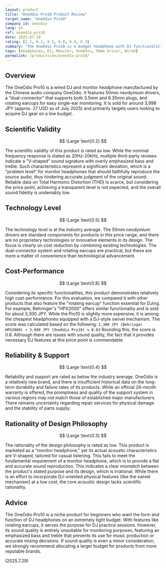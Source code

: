 ```yaml
---
layout: product
title: "OneOdio Pro10 Product Review"
target_name: "OneOdio Pro10"
company_id: oneodio
lang: en
ref: oneodio-pro10
date: 2025-07-29
rating: [2.2, 0.2, 0.5, 0.8, 0.4, 0.3]
summary: "The OneOdio Pro10 is a budget headphone with DJ functionalities. While its acoustic performance is unsuitable for monitoring, its cost-performance is rated relatively high when considering its features."
tags: [Headphones, DJ, Monitor, OneOdio, 50mm Driver, Wired]
permalink: /products/en/oneodio-pro10/
---
```


## Overview

The OneOdio Pro10 is a wired DJ and monitor headphone manufactured by the Chinese audio company OneOdio. It features 50mm neodymium drivers, a "dual-connector" that supports both 3.5mm and 6.35mm plugs, and rotating earcups for easy single-ear monitoring. It is sold for around 3,998 JPY (approx. 27 USD as of July 2025) and primarily targets users looking to acquire DJ gear on a low budget.

## Scientific Validity

$$ \Large \text{0.2} $$

The scientific validity of this product is rated as low. While the nominal frequency response is stated as 20Hz-20kHz, multiple third-party reviews indicate a "V-shaped" sound signature with overly emphasized bass and treble. Such characteristics represent a significant deviation, which is a "problem level" for monitor headphones that should faithfully reproduce the source audio, thus hindering accurate judgment of the original sound. Reliable data on Total Harmonic Distortion (THD) is scarce, but considering the price point, achieving a transparent level is not expected, and the overall sound fidelity is undeniably low.

## Technology Level

$$ \Large \text{0.5} $$

The technology level is at the industry average. The 50mm neodymium drivers are standard components for products in this price range, and there are no proprietary technologies or innovative elements in its design. The focus is clearly on cost reduction by combining existing technologies. The dual-connector system and rotating earcups are practical, but these are more a matter of convenience than technological advancement.

## Cost-Performance

$$ \Large \text{0.8} $$

Considering its specific functionalities, this product demonstrates relatively high cost-performance. For this evaluation, we compared it with other products that also feature the "rotating earcup" function essential for DJing. For example, Behringer's "HPX2000" offers similar functionality and is sold for about 3,300 JPY. While the Pro10 is slightly more expensive, it is among the cheapest headphones equipped with a DJ-style swivel mechanism. The score was calculated based on the following:
`3,300 JPY (Behringer HPX2000) ÷ 3,998 JPY (OneOdio Pro10) ≒ 0.83`
Rounding this, the score is 0.8. Although there are issues with sound quality, the fact that it provides necessary DJ features at this price point is commendable.

## Reliability & Support

$$ \Large \text{0.4} $$

Reliability and support are rated as below the industry average. OneOdio is a relatively new brand, and there is insufficient historical data on the long-term durability and failure rates of its products. While an official 24-month warranty is offered, the promptness and quality of the support system in various regions may not match those of established major manufacturers. There remains uncertainty regarding repair services for physical damage and the stability of parts supply.

## Rationality of Design Philosophy

$$ \Large \text{0.3} $$

The rationality of the design philosophy is rated as low. This product is marketed as a "monitor headphone," yet its actual acoustic characteristics are V-shaped, tailored for casual listening. This fails to meet the fundamental requirement of a monitor headphone, which is to provide a flat and accurate sound reproduction. This indicates a clear mismatch between the product's stated purpose and its design, which is irrational. While there is an effort to incorporate DJ-oriented physical features (like the swivel mechanism) at a low cost, the core acoustic design lacks scientific rationality.

## Advice

The OneOdio Pro10 is a niche product for beginners who want the form and function of DJ headphones on an extremely tight budget. With features like rotating earcups, it serves the purpose for DJ practice sessions. However, its sound quality is entirely unsuitable for monitoring purposes, featuring an emphasized bass and treble that prevents its use for music production or accurate mixing decisions. If sound quality is even a minor consideration, we strongly recommend allocating a larger budget for products from more reputable brands.

(2025.7.29)
